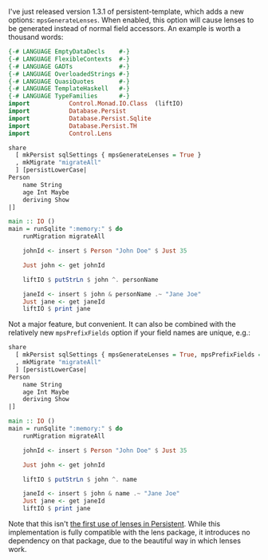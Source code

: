 I've just released version 1.3.1 of persistent-template, which adds a new
options: `mpsGenerateLenses`. When enabled, this option will cause lenses to be
generated instead of normal field accessors. An example is worth a thousand
words:

```haskell
{-# LANGUAGE EmptyDataDecls    #-}
{-# LANGUAGE FlexibleContexts  #-}
{-# LANGUAGE GADTs             #-}
{-# LANGUAGE OverloadedStrings #-}
{-# LANGUAGE QuasiQuotes       #-}
{-# LANGUAGE TemplateHaskell   #-}
{-# LANGUAGE TypeFamilies      #-}
import           Control.Monad.IO.Class  (liftIO)
import           Database.Persist
import           Database.Persist.Sqlite
import           Database.Persist.TH
import           Control.Lens

share
  [ mkPersist sqlSettings { mpsGenerateLenses = True }
  , mkMigrate "migrateAll"
  ] [persistLowerCase|
Person
    name String
    age Int Maybe
    deriving Show
|]

main :: IO ()
main = runSqlite ":memory:" $ do
    runMigration migrateAll

    johnId <- insert $ Person "John Doe" $ Just 35

    Just john <- get johnId

    liftIO $ putStrLn $ john ^. personName

    janeId <- insert $ john & personName .~ "Jane Joe"
    Just jane <- get janeId
    liftIO $ print jane
```

Not a major feature, but convenient. It can also be combined with the
relatively new `mpsPrefixFields` option if your field names are unique, e.g.:

```haskell
share
  [ mkPersist sqlSettings { mpsGenerateLenses = True, mpsPrefixFields = False }
  , mkMigrate "migrateAll"
  ] [persistLowerCase|
Person
    name String
    age Int Maybe
    deriving Show
|]

main :: IO ()
main = runSqlite ":memory:" $ do
    runMigration migrateAll

    johnId <- insert $ Person "John Doe" $ Just 35

    Just john <- get johnId

    liftIO $ putStrLn $ john ^. name

    janeId <- insert $ john & name .~ "Jane Joe"
    Just jane <- get janeId
    liftIO $ print jane
```

Note that this isn't [the first use of lenses in
Persistent](http://haddocks.fpcomplete.com/fp/7.4.2/20130829-168/persistent/Database-Persist-Class.html#v:fieldLens).
While this implementation is fully compatible with the lens package, it
introduces no dependency on that package, due to the beautiful way in which
lenses work.
